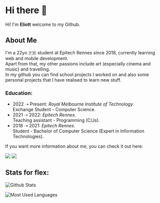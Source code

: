 # Hi there 👋

Hi! I'm **Eliott** welcome to my Github.   
 
## About Me
I'm a 22yo 🇫🇷 student at Epitech Rennes since 2018, currently learning web and mobile development.  
Apart from that, my other passions include art (especially cinema and music) and travelling.  
In my github you can find school projects I worked on and also some personal projects that I have realised to learn new stuff.  

### Education:
- 2022 ➝ Present: *Royal Melbourne Institute of Technology*.  
    Exchange Student - Computer Science.   
- 2021 ➝ 2022: *Epitech Rennes*.  
    Teaching assistant - Programming (C/Js).  
- 2018 ➝ 2021: *Epitech Rennes*.  
    Student - Bachelor of Computer Science (Expert in Information Technologies).  
  
  
If you want more information about me, you can check it out here: <p> </p><a href="https://www.linkedin.com/in/eliott-palueau/"><img src="https://img.shields.io/badge/LinkedIn-0077B5?style=for-the-badge&logo=linkedin&logoColor=white" /></a> <a href="https://www.eliottpal.com"><img src="https://img.shields.io/badge/-eliottpal.com-important?style=for-the-badge" /></a>

## Stats for flex:  

![Github Stats](https://github-readme-stats.vercel.app/api/?username=EliottPal&theme=dracula&count_private=true&show_icons=true)

![Most Used Languages](https://github-readme-stats.vercel.app/api/top-langs/?username=EliottPal&theme=dracula&hide=c%23,asp,shaderlab)

<!--
**EliottPal/eliottpal** is a ✨ _special_ ✨ repository because its `README.md` (this file) appears on your GitHub profile.

Here are some ideas to get you started:

- 🔭 I’m currently working on ...
- 🌱 I’m currently learning ...
- 👯 I’m looking to collaborate on ...
- 🤔 I’m looking for help with ...
- 💬 Ask me about ...
- 📫 How to reach me: ...
- 😄 Pronouns: ...
- ⚡ Fun fact: ...
-->
